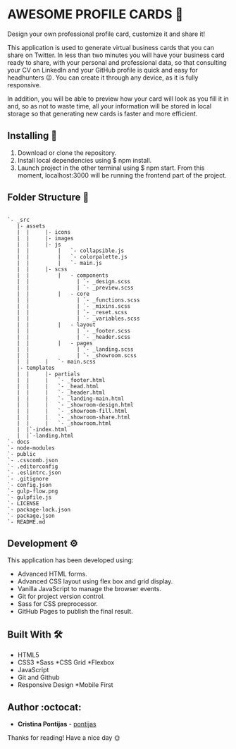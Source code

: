 # AWESOME PROFILE CARDS 📩

Design your own professional profile card, customize it and share it!

This application is used to generate virtual business cards that you can share on Twitter. In less than two minutes you will have your business card ready to share, with your personal and professional data, so that consulting your CV on LinkedIn and your GitHub profile is quick and easy for headhunters 😉. You can create it through any device, as it is fully responsive.

In addition, you will be able to preview how your card will look as you fill it in and, so as not to waste time, all your information will be stored in local storage so that generating new cards is faster and more efficient.

## Installing :wrench:

1. Download or clone the repository.
2. Install local dependencies using \$ npm install.
3. Launch project in the other terminal using \$ npm start. From this moment, localhost:3000 will be running the frontend part of the project.

## Folder Structure :open_file_folder:

```

`- _src
   |- assets
   |  |		|- icons
   |  |		|- images
   |  |		|- js
   |  |    	    |	`- collapsible.js
   |  |    	    |	`- colorpalette.js
   |  |    	    |	`- main.js
   |  |		|- scss
   |  |    	    |	- components
   |  |    	          |	`- _design.scss
   |  |    	          |	`- _preview.scss
   |  |    	    |	- core
   |  |    	          |	`- _functions.scss
   |  |    	          |	`- _mixins.scss
   |  |    	          |	`- _reset.scss
   |  |    	          |	`- _variables.scss
   |  |    	    |	- layout
   |  |    	          |	`- _footer.scss
   |  |    	          |	`- _header.scss
   |  |    	    |	- pages
   |  |    	          |	`- _landing.scss
   |  |    	          |	`- _showroom.scss
   |  |    	|	`- main.scss
   |- templates
   |  |		|- partials
   |  |    	|	`- _footer.html
   |  |    	|	`- _head.html
   |  |    	|	`- _header.html
   |  |    	|	`- _landing-main.html
   |  |    	|	`- _showroom-design.html
   |  |    	|	`- _showroom-fill.html
   |  |    	|	`- _showroom-share.html
   |  |    	|	`- _showroom.html
   |  |`-index.html
   |  |`-landing.html
`- docs
`- node-modules
`- public
`- .csscomb.json
`- .editorconfig
`- .eslintrc.json
`- .gitignore
`- config.json
`- gulp-flow.png
`- gulpfile.js
`- LICENSE
`- package-lock.json
`- package.json
`- README.md

```

## Development ⚙

This application has been developed using:

- Advanced HTML forms.
- Advanced CSS layout using flex box and grid display.
- Vanilla JavaScript to manage the browser events.
- Git for project version control.
- Sass for CSS preprocessor.
- GitHub Pages to publish the final result.

## Built With 🛠

- HTML5
- CSS3
  *Sass
  *CSS Grid
  \*Flexbox
- JavaScript
- Git and Github
- Responsive Design
  \*Mobile First

## Author :octocat:

- **Cristina Pontijas** - [pontijas](https://github.com/pontijas)

Thanks for reading!
Have a nice day 🌞
